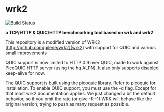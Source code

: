 # wrk2
[![Build Status](https://travis-ci.com/tbarbette/wrk-quic.svg?branch=master)](https://travis-ci.com/tbarbette/wrk-quic)

  **a TCP/HTTP & QUIC/HTTP benchmarking tool based on wrk and wrk2**

  This repository is a modified version of WRK2 [http://github.com/gilene/wrk2](wrk2) with support for QUIC and various small improvements

  QUIC support is now limited to HTTP 0.9 over QUIC, made to work against PicoQUIC HTTP server (using the hq ALPN). It also only supports disabled keep-alive for now.

  The QUIC support is built using the picoquic library. Refer to picoquic for installation. To enable QUIC support, you must use the -q flag. Except for that most wrk2 documentation applies. We just changed a bit the default behavior, so if you omit the rate (or give -R -1) WRK will behave like the original version, trying to push as many request as possible.


